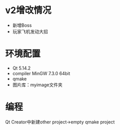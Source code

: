 # v2增改情况
- 新增Boss
- 玩家飞机发动大招
# 环境配置
- Qt 5.14.2
- compiler MinGW 7.3.0 64bit
- qmake
- 图片库：myimage文件夹
# 编程
Qt Creator中新建other project->empty qmake project
